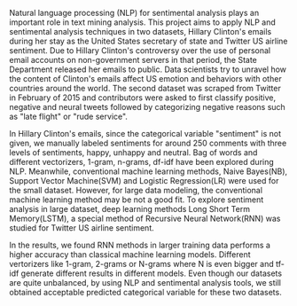 Natural language processing (NLP) for sentimental analysis plays an important role in text mining analysis. This project aims to apply NLP and sentimental analysis techniques in two datasets, Hillary Clinton's emails during her stay as the United States secretary of state and Twitter US airline sentiment. Due to Hillary Clinton's controversy over the use of personal email accounts on non-government servers in that period, the State Department released her emails to public. Data scientists try to unravel how the content of Clinton's emails affect US emotion and behaviors with other countries around the world. The second dataset was scraped from Twitter in February of 2015 and contributors were asked to first classify positive, negative and neural tweets followed by categorizing negative reasons such as "late flight" or "rude service".

In Hillary Clinton's emails, since the categorical variable "sentiment" is not given, we manually labeled sentiments for around 250 comments with three levels of sentiments, happy, unhappy and neutral. Bag of words and different vectorizers, 1-gram, n-grams, df-idf have been explored during NLP. Meanwhile, conventional machine learning methods, Naive Bayes(NB), Support Vector Machine(SVM) and Logistic Regression(LR) were used for the small dataset. However, for large data modeling, the conventional machine learning method may be not a good fit. To explore sentiment analysis in large dataset, deep learning methods Long Short Term Memory(LSTM), a special method of Recursive Neural Network(RNN) was studied for Twitter US airline sentiment. 

In the results, we found RNN methods in larger training data performs a higher accuracy than classical machine learning models. Different vertorizers like 1-gram, 2-grams or N-grams where N is even bigger and tf-idf generate different results in different models. Even though our datasets are quite unbalanced, by using NLP and sentimental analysis tools, we still obtained acceptable predicted categorical variable for these two datasets. 

